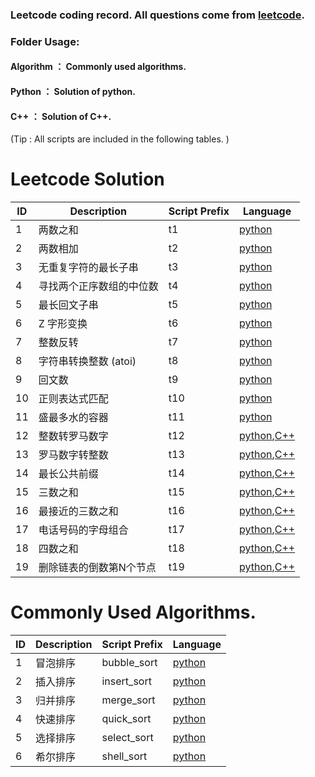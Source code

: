 ### Leetcode coding record. All questions come from [leetcode](https://leetcode-cn.com).

### Folder Usage:

#### Algorithm ： Commonly used algorithms.
#### Python ： Solution of python.
#### C++ ： Solution of C++.
(Tip : All scripts are included in the following tables. )

Leetcode Solution
=================

| ID | Description | Script Prefix | Language |
|---| ----- | -------- | -------- |
|1| 两数之和 | t1 | [python](./Python/t1.py)|
|2| 两数相加 | t2 | [python](./Python/t2.py)|
|3| 无重复字符的最长子串 | t3 | [python](./Python/t3.py)|
|4| 寻找两个正序数组的中位数 | t4 | [python](./Python/t4.py)|
|5| 最长回文子串 | t5 | [python](./Python/t5.py)|
|6| Z 字形变换 | t6 | [python](./Python/t6.py)|
|7| 整数反转 | t7 | [python](./Python/t7.py)|
|8| 字符串转换整数 (atoi) | t8 | [python](./Python/t8.py)|
|9| 回文数 | t9 | [python](./Python/t9.py)|
|10| 正则表达式匹配 | t10 | [python](./Python/t10.py)|
|11| 盛最多水的容器 | t11 | [python](./Python/t11.py)|
|12| 整数转罗马数字 | t12 | [python](./Python/t12.py),[C++](./C++/t12.cpp)|
|13| 罗马数字转整数 | t13 | [python](./Python/t13.py),[C++](./C++/t13.cpp)|
|14| 最长公共前缀 | t14 | [python](./Python/t14.py),[C++](./C++/t14.cpp)|
|15| 三数之和 | t15 | [python](./Python/t15.py),[C++](./C++/t15.cpp)|
|16| 最接近的三数之和 | t16 | [python](./Python/t16.py),[C++](./C++/t16.cpp)|
|17| 电话号码的字母组合 | t17 | [python](./Python/t17.py),[C++](./C++/t17.cpp)|
|18| 四数之和 | t18 | [python](./Python/t18.py),[C++](./C++/t18.cpp)|
|19| 删除链表的倒数第N个节点 | t19 | [python](./Python/t19.py),[C++](./C++/t19.cpp)|
Commonly Used Algorithms.
=========================

| ID | Description | Script Prefix | Language |
|---| ----- | -------- | -------- |
|1| 冒泡排序 | bubble_sort | [python](./Algorithm/bubble_sort.py)|
|2| 插入排序 | insert_sort | [python](./Algorithm/insert_sort.py)|
|3| 归并排序 | merge_sort | [python](./Algorithm/merge_sort.py)|
|4| 快速排序 | quick_sort | [python](./Algorithm/quick_sort.py)|
|5| 选择排序 | select_sort | [python](./Algorithm/select_sort.py)|
|6| 希尔排序 | shell_sort | [python](./Algorithm/shell_sort.py)|